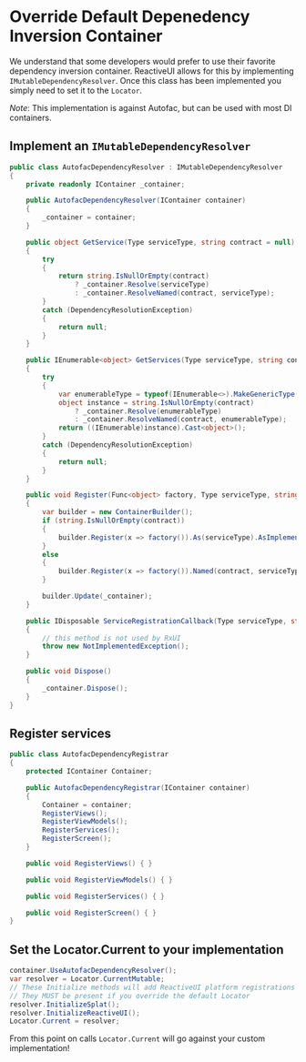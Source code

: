 # Override Default Depenedency Inversion Container

We understand that some developers would prefer to use their favorite dependency inversion container.  ReactiveUI allows for this by implementing `IMutableDependencyResolver`.  Once this class has been implemented you simply need to set it to the `Locator`.

*Note*: This implementation is against Autofac, but can be used with most DI containers.

## Implement an `IMutableDependencyResolver`

```csharp
public class AutofacDependencyResolver : IMutableDependencyResolver
{
    private readonly IContainer _container;

    public AutofacDependencyResolver(IContainer container)
    {
        _container = container;
    }

    public object GetService(Type serviceType, string contract = null)
    {
        try
        {
            return string.IsNullOrEmpty(contract)
                ? _container.Resolve(serviceType)
                : _container.ResolveNamed(contract, serviceType);
        }
        catch (DependencyResolutionException)
        {
            return null;
        }
    }

    public IEnumerable<object> GetServices(Type serviceType, string contract = null)
    {
        try
        {
            var enumerableType = typeof(IEnumerable<>).MakeGenericType(serviceType);
            object instance = string.IsNullOrEmpty(contract)
                ? _container.Resolve(enumerableType)
                : _container.ResolveNamed(contract, enumerableType);
            return ((IEnumerable)instance).Cast<object>();
        }
        catch (DependencyResolutionException)
        {
            return null;
        }
    }

    public void Register(Func<object> factory, Type serviceType, string contract = null)
    {
        var builder = new ContainerBuilder();
        if (string.IsNullOrEmpty(contract))
        {
            builder.Register(x => factory()).As(serviceType).AsImplementedInterfaces();
        }
        else
        {
            builder.Register(x => factory()).Named(contract, serviceType).AsImplementedInterfaces();
        }

        builder.Update(_container);
    }

    public IDisposable ServiceRegistrationCallback(Type serviceType, string contract, Action<IDisposable> callback)
    {
        // this method is not used by RxUI
        throw new NotImplementedException();
    }

    public void Dispose()
    {
        _container.Dispose();
    }
}
```

## Register services

```csharp
public class AutofacDependencyRegistrar
{
    protected IContainer Container;

    public AutofacDependencyRegistrar(IContainer container)
    {
        Container = container;
        RegisterViews();
        RegisterViewModels();
        RegisterServices();
        RegisterScreen();
    }

    public void RegisterViews() { }

    public void RegisterViewModels() { }

    public void RegisterServices() { }

    public void RegisterScreen() { }
}
```


## Set the Locator.Current to your implementation

```csharp
container.UseAutofacDependencyResolver();
var resolver = Locator.CurrentMutable;
// These Initialize methods will add ReactiveUI platform registrations to your container
// They MUST be present if you override the default Locator
resolver.InitializeSplat();
resolver.InitializeReactiveUI();
Locator.Current = resolver;
```

From this point on calls `Locator.Current` will go against your custom implementation!
